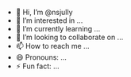 - 👋 Hi, I’m @nsjully
- 👀 I’m interested in ...
- 🌱 I’m currently learning ...
- 💞️ I’m looking to collaborate on ...
- 📫 How to reach me ...
- 😄 Pronouns: ...
- ⚡ Fun fact: ...

<!---
nsjulianne/nsjulianne is a ✨ special ✨ repository because its `README.md` (this file) appears on your GitHub profile.
You can click the Preview link to take a look at your changes.
--->
